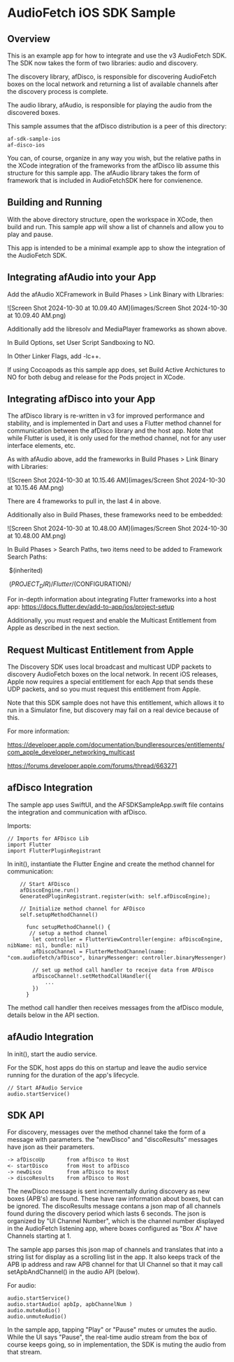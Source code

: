 # AudioFetch iOS SDK Sample

## Overview

This is an example app for how to integrate and use the v3 AudioFetch SDK. The SDK
now takes the form of two libraries: audio and discovery.

The discovery library, afDisco, is responsible for discovering AudioFetch boxes on the local network and returning a list of available channels after the discovery process is complete.

The audio library, afAudio, is responsible for playing the audio from the discovered boxes.

This sample assumes that the afDisco distribution is a peer of this directory:

    af-sdk-sample-ios
    af-disco-ios

You can, of course, organize in any way you wish, but the relative paths in the XCode integration of the frameworks from the afDisco lib assume this structure for this sample app. The afAudio library takes the form of framework that is included in AudioFetchSDK here for convienence.


## Building and Running

With the above directory structure, open the workspace in XCode, then build and run. This sample app will show a list of channels and allow you to play and pause.

This app is intended to be a minimal example app to show the integration of the AudioFetch SDK.


## Integrating afAudio into your App

Add the afAudio XCFramework in Build Phases > Link Binary with LIbraries:

![Screen Shot 2024-10-30 at 10.09.40 AM](images/Screen Shot 2024-10-30 at 10.09.40 AM.png)

Additionally add the libresolv and MediaPlayer frameworks as shown above.

In Build Options, set User Script Sandboxing to NO.

In Other Linker Flags, add -lc++.

If using Cocoapods as this sample app does, set Build Active Archictures to NO for both debug and release for the Pods project in XCode.


## Integrating afDisco into your App

The afDisco library is re-written in v3 for improved performance and stability, and is implemented in Dart and uses a Flutter method channel for communication between the afDisco library and the host app. Note that while Flutter is used, it is only used for the method channel, not for any user interface elements, etc.

As with afAudio above, add the frameworks in Build Phases > Link Binary with Libraries:

![Screen Shot 2024-10-30 at 10.15.46 AM](images/Screen Shot 2024-10-30 at 10.15.46 AM.png)

There are 4 frameworks to pull in, the last 4 in above. 

Additionally also in Build Phases, these frameworks need to be embedded:

![Screen Shot 2024-10-30 at 10.48.00 AM](images/Screen Shot 2024-10-30 at 10.48.00 AM.png)

In Build Phases > Search Paths, two items need to be added to Framework Search Paths:

​    $(inherited)

​    $(PROJECT_DIR)/Flutter/$(CONFIGURATION)/

For in-depth information about integrating Flutter frameworks into a host app: https://docs.flutter.dev/add-to-app/ios/project-setup

Additionally, you must request and enable the Multicast Entitlement from Apple as described in the next section.


## Request Multicast Entitlement from Apple

The Discovery SDK uses local broadcast and multicast UDP packets to discovery AudioFetch boxes on the local network. In recent iOS releases, Apple now requires a special entitlement for each App that sends these UDP packets, and so you must request this entitlement from Apple.

Note that this SDK sample does not have this entitlement, which allows it to run in a Simulator fine, but discovery may fail on a real device because of this.

For more information:

https://developer.apple.com/documentation/bundleresources/entitlements/com_apple_developer_networking_multicast

https://forums.developer.apple.com/forums/thread/663271


## afDisco Integration

The sample app uses SwiftUI, and the AFSDKSampleApp.swift file contains the integration and communication with afDisco.

Imports:

    // Imports for AFDisco Lib
    import Flutter
    import FlutterPluginRegistrant
    

In init(), instantiate the Flutter Engine and create the method channel for communication:

        // Start AFDisco
        afDiscoEngine.run()
        GeneratedPluginRegistrant.register(with: self.afDiscoEngine);
        
        // Initialize method channel for AFDisco
        self.setupMethodChannel()
        
          func setupMethodChannel() {
           // setup a method channel
            let controller = FlutterViewController(engine: afDiscoEngine, nibName: nil, bundle: nil)
            afDiscoChannel = FlutterMethodChannel(name: "com.audiofetch/afDisco", binaryMessenger: controller.binaryMessenger)
        
            // set up method call handler to receive data from AFDisco
            afDiscoChannel!.setMethodCallHandler({
            	...
            })
          }
    

The method call handler then receives messages from the afDisco module, details below in the API section.


## afAudio Integration

In init(), start the audio service.

For the SDK, host apps do this on startup and leave the audio service running for the duration of the app's lifecycle.

    // Start AFAudio Service
    audio.startService()


## SDK API

For discovery, messages over the method channel take the form of a message with parameters. the "newDisco" and "discoResults" messages have json as their parameters.

    -> afDiscoUp       from afDisco to Host
    <- startDisco      from Host to afDisco
    -> newDisco        from afDisco to Host
    -> discoResults    from afDisco to Host

The newDisco message is sent incrementally during discovery as new boxes (APB's) are found. These have raw information about boxes, but can be ignored. The discoResults message contans a json map of all channels found during the discovery period which lasts 6 seconds. The json is organized by "UI Channel Number", which is the channel number displayed in the AudioFetch listening app, where boxes configured as "Box A" have Channels starting at 1.

The sample app parses this json map of channels and translates that into a string list for display as a scrolling list in the app. It also keeps track of the APB ip address and raw APB channel for that UI Channel so that it may call setApbAndChannel() in the audio API (below).

For audio:

    audio.startService()
    audio.startAudio( apbIp, apbChannelNum )
    audio.muteAudio()
    audio.unmuteAudio()

In the sample app, tapping "Play" or "Pause" mutes or umutes the audio. While the UI says "Pause", the real-time audio stream from the box of course keeps going, so in implementation, the SDK is muting the audio from that stream.





